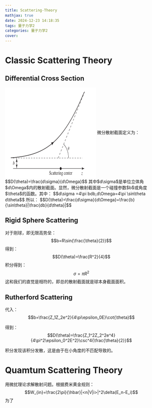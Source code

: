 ```yaml
---
title: Scattering-Theory
mathjax: true
date: 2024-12-23 14:18:35
tags: 量子力学2
categories: 量子力学2
cover:
---
```



# Classic Scattering Theory

## Differential Cross Section
<img src=/img/量子力学2/image.png width="300" height="300" alt="Scattering Geometry" align=center />
微分散射截面定义为：
$$D(\theta)=\frac{d\sigma}{d\Omega}$$
其中$d\sigma$是单位立体角$d\Omega$内的散射截面。显然，微分散射截面是一个碰撞参数$b$或角度$\theta$的函数。其中：
$$d\sigma =4\pi bdb,d\Omega=4\pi \sin\theta d\theta$$
所以：
$$D(\theta)=\frac{d\sigma}{d\Omega}=\frac{b}{\sin\theta}|\frac{db}{d\theta}|$$


## Rigid Sphere Scattering

对于刚球，即无限高势垒：
$$b=R\sin{\frac{\theta}{2}}$$
得到：
$$D(\theta)=\frac{R^2}{4}$$
积分得到：
$$\sigma=\pi R^2$$
这和我们的直觉是相符的，即总的散射截面就是球本身截面面积。


## Rutherford Scattering
代入：
$$b=\frac{Z_1Z_2e^2}{4\pi\epsilon_0E}\cot{\theta}$$

得到：
$$D(\theta)=\frac{Z_1^2Z_2^2e^4}{4\pi^2\epsilon_0^2E^2}\csc^4{\frac{\theta}{2}}$$

积分发现该积分发散，这是由于在小角度的不匹配导致的。

# Quamtum Scattering Theory

用微扰理论求解散射问题。根据费米黄金规则：
$$W_{in}=\frac{2\pi}{\hbar}|<n|V|i>|^2\delta(E_n-E_i)$$
为了
